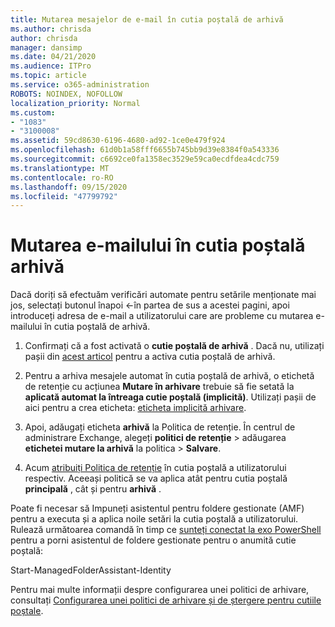 ```yaml
---
title: Mutarea mesajelor de e-mail în cutia poștală de arhivă
ms.author: chrisda
author: chrisda
manager: dansimp
ms.date: 04/21/2020
ms.audience: ITPro
ms.topic: article
ms.service: o365-administration
ROBOTS: NOINDEX, NOFOLLOW
localization_priority: Normal
ms.custom:
- "1083"
- "3100008"
ms.assetid: 59cd8630-6196-4680-ad92-1ce0e479f924
ms.openlocfilehash: 61d0b1a58fff6655b745bb9d39e8384f0a543336
ms.sourcegitcommit: c6692ce0fa1358ec3529e59ca0ecdfdea4cdc759
ms.translationtype: MT
ms.contentlocale: ro-RO
ms.lasthandoff: 09/15/2020
ms.locfileid: "47799792"
---
```

# <a name="move-email-to-the-archive-mailbox"></a>Mutarea e-mailului în cutia poștală arhivă

Dacă doriți să efectuăm verificări automate pentru setările menționate mai jos, selectați butonul înapoi <-în partea de sus a acestei pagini, apoi introduceți adresa de e-mail a utilizatorului care are probleme cu mutarea e-mailului în cutia poștală de arhivă.

1. Confirmați că a fost activată o **cutie poștală de arhivă** . Dacă nu, utilizați pașii din [acest articol](https://docs.microsoft.com/microsoft-365/compliance/enable-archive-mailboxes) pentru a activa cutia poștală de arhivă.

2. Pentru a arhiva mesajele automat în cutia poștală de arhivă, o etichetă de retenție cu acțiunea **Mutare în arhivare** trebuie să fie setată la **aplicată automat la întreaga cutie poștală (implicită)**. Utilizați pașii de aici pentru a crea eticheta: [eticheta implicită arhivare](https://docs.microsoft.com/microsoft-365/compliance/set-up-an-archive-and-deletion-policy-for-mailboxes#create-a-custom-archive-default-policy-tag).

3. Apoi, adăugați eticheta **arhivă** la Politica de retenție. În centrul de administrare Exchange, alegeți **politici de retenție** > adăugarea **etichetei mutare la arhivă** la politica > **Salvare**.

4. Acum [atribuiți Politica de retenție](https://docs.microsoft.com/exchange/security-and-compliance/messaging-records-management/apply-retention-policy) în cutia poștală a utilizatorului respectiv. Aceeași politică se va aplica atât pentru cutia poștală **principală** , cât și pentru **arhivă** .

Poate fi necesar să Impuneți asistentul pentru foldere gestionate (AMF) pentru a executa și a aplica noile setări la cutia poștală a utilizatorului. Rulează următoarea comandă în timp ce [sunteți conectat la exo PowerShell](https://docs.microsoft.com/powershell/exchange/exchange-online/connect-to-exchange-online-powershell/connect-to-exchange-online-powershell?view=exchange-ps) pentru a porni asistentul de foldere gestionate pentru o anumită cutie poștală:
  
Start-ManagedFolderAssistant-Identity <name of the mailbox>

Pentru mai multe informații despre configurarea unei politici de arhivare, consultați [Configurarea unei politici de arhivare și de ștergere pentru cutiile poștale](https://docs.microsoft.com/microsoft-365/compliance/set-up-an-archive-and-deletion-policy-for-mailboxes#step-1-enable-archive-mailboxes-for-users).
  